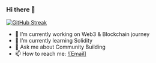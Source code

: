 ### Hi there 👋

[![GitHub Streak](https://streak-stats.demolab.com/?user=Brisa-Codes)](https://git.io/streak-stats)

- 🔭 I’m currently working on Web3 & Blockchain journey
- 🌱 I’m currently learning Solidity
- 💬 Ask me about Community Building
- 📫 How to reach me: [![Email]](mailto:brisamukunde1@gmail.com)

